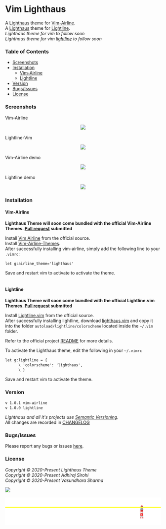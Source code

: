 # Vim Lighthaus
A [Lighthaus](https://github.com/lighthaus-theme/lighthaus) theme for [Vim-Airline](https://github.com/vim-airline/vim-airline). <br>
A [Lighthaus](https://github.com/lighthaus-theme/lighthaus) theme for [Lightline](https://github.com/Brutuski/lightline.vim). <br>
_Lighthaus theme for vim to follow soon_ <br>
_Lighthaus theme for vim [lightline](https://github.com/itchyny/lightline.vim) to follow soon_

### Table of Contents
- [Screenshots](#screenshots)
- [Installation](#installation)
  - [Vim-Airline](#vim-airline)
  - [Lightline](#lightline)
- [Version](#version)
- [Bugs/Issues](#bugs/issues)
- [License](#license)

### Screenshots
Vim-Airline
<p align="center"><img src="https://raw.githubusercontent.com/lighthaus-theme/vim/master/vim-airline/lighthaus-airline.png"><p>

Lightline-Vim
<p align="center"><img src="https://raw.githubusercontent.com/lighthaus-theme/vim/master/lightline/lighthaus-lightline.png"><p>

Vim-Airline demo
<p align="center"><a href="https://asciinema.org/a/361711" target="_blank"><img src="https://asciinema.org/a/361711.svg" /></a></p>

Lightline demo
<p align="center"><a href="https://asciinema.org/a/363545" target="_blank"><img src="https://asciinema.org/a/363545.svg" /></a></p>


### Installation

#### Vim-Airline
**Lighthaus Theme will soon come bundled with the official Vim-Airline Themes. [Pull request](https://github.com/vim-airline/vim-airline-themes/pull/230) submitted** <br>

Install [Vim Airline](https://github.com/vim-airline/vim-airline) from the official source. <br>
Install [Vim-Airline-Themes](https://github.com/vim-airline/vim-airline-themes#vim-airline-themes--). <br>
After successfully installing vim-airline, simply add the following line to your `.vimrc`:

``` vim
let g:airline_theme='lighthaus'
```
Save and restart vim to activate to activate the theme.<br>
<br>

#### Lightline
**Lighthaus Theme will soon come bundled with the official Lightline.vim Themes. [Pull request](https://github.com/itchyny/lightline.vim/pull/514) submitted**<br>

Install [Lightline.vim](https://github.com/Brutuski/lightline.vim) from the official source.<br>
After successfully installing lightline, download [lighthaus.vim](https://github.com/lighthaus-theme/vim/blob/master/lightline/src/lighthaus.vim) and copy it into the folder `autoload/lightline/colorscheme` located inside the `~/.vim` folder. <br>

Refer to the official project [README](https://github.com/itchyny/lightline.vim) for more details. <br>

To activate the Lighthaus theme, edit the following in your `~/.vimrc`

``` vim
let g:lightline = {
      \ 'colorscheme': 'lighthaus',
      \ }
```

Save and restart vim to activate the theme.

### Version
```
v 1.0.1 vim-airline
v 1.0.0 lightline
```

_Lighthaus and all it's projects use [Semantic Versioning](https://semver.org/)._ <br/>
All changes are recorded in [CHANGELOG](https://github.com/lighthaus-theme/vim/blob/master/CHANGELOG.md)

### Bugs/Issues
Please report any bugs or issues [here](https://github.com/lighthaus-theme/vim/issues).

### License

_Copyright © 2020-Present Lighthaus Theme_<br>
_Copyright © 2020-Present Adhiraj Sirohi_<br>
_Copyright © 2020-Present Vasundhara Sharma_

<p align="left"><a href="https://github.com/Brutuski/lighthaus-vim-airline/blob/master/LICENSE"><img src="https://img.shields.io/static/v1.svg??style=flat&logo=appveyore&label=License&message=MIT&colorA=1C918A&colorB=50C16E"/></a></p>

<p align="center"><img src="https://raw.githubusercontent.com/lighthaus-theme/lighthaus/9e5cf66db03fc3e183e6cfbf7c4c04263a4f23df/ImageResources/lighthaus-border.svg"><p>

